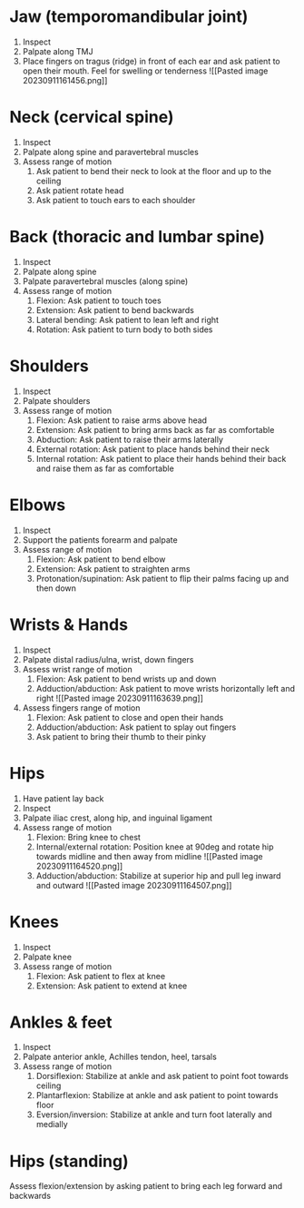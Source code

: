 # Jaw (temporomandibular joint)
1. Inspect
2. Palpate along TMJ
3. Place fingers on tragus (ridge) in front of each ear and ask patient to open their mouth. Feel for swelling or tenderness
![[Pasted image 20230911161456.png]]
# Neck (cervical spine)
1. Inspect
2. Palpate along spine and paravertebral muscles
3. Assess range of motion 
	1. Ask patient to bend their neck to look at the floor and up to the ceiling
	2. Ask patient rotate head
	3. Ask patient to touch ears to each shoulder
# Back (thoracic and lumbar spine)
1. Inspect
2. Palpate along spine
3. Palpate paravertebral muscles (along spine)
4. Assess range of motion
	1. Flexion: Ask patient to touch toes
	2. Extension: Ask patient to bend backwards
	3. Lateral bending: Ask patient to lean left and right
	4. Rotation: Ask patient to turn body to both sides
# Shoulders
1. Inspect
2. Palpate shoulders
3. Assess range of motion
	1. Flexion: Ask patient to raise arms above head
	2. Extension: Ask patient to bring arms back as far as comfortable
	3. Abduction: Ask patient to raise their arms laterally
	4. External rotation: Ask patient to place hands behind their neck
	5. Internal rotation: Ask patient to place their hands behind their back and raise them as far as comfortable
# Elbows
1. Inspect
2. Support the patients forearm and palpate
3. Assess range of motion
	1. Flexion: Ask patient to bend elbow
	2. Extension: Ask patient to straighten arms
	3. Protonation/supination: Ask patient to flip their palms facing up and then down
# Wrists & Hands
1. Inspect
2. Palpate distal radius/ulna, wrist, down fingers
3. Assess wrist range of motion
	1. Flexion: Ask patient to bend wrists up and down
	2. Adduction/abduction: Ask patient to move wrists horizontally left and right
![[Pasted image 20230911163639.png]]
4. Assess fingers range of motion
	1. Flexion: Ask patient to close and open their hands
	2. Adduction/abduction: Ask patient to splay out fingers
	3. Ask patient to bring their thumb to their pinky
# Hips
1. Have patient lay back
2. Inspect
3. Palpate iliac crest, along hip, and inguinal ligament
4. Assess range of motion
	1. Flexion: Bring knee to chest
	2. Internal/external rotation: Position knee at 90deg and rotate hip towards midline and then away from midline
![[Pasted image 20230911164520.png]]
	3. Adduction/abduction: Stabilize at superior hip and pull leg inward and outward
![[Pasted image 20230911164507.png]]
# Knees
1. Inspect
2. Palpate knee
3. Assess range of motion
	1. Flexion: Ask patient to flex at knee
	2. Extension: Ask patient to extend at knee
# Ankles & feet
1. Inspect
2. Palpate anterior ankle, Achilles tendon, heel, tarsals
3. Assess range of motion
	1. Dorsiflexion: Stabilize at ankle and ask patient to point foot towards ceiling
	2. Plantarflexion: Stabilize at ankle and ask patient to point towards floor
	3. Eversion/inversion: Stabilize at ankle and turn foot laterally and medially
# Hips (standing)
Assess flexion/extension by asking patient to bring each leg forward and backwards